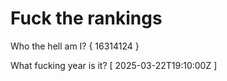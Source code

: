 # Fuck the rankings

Who the hell am I?
{ 16314124 }

What fucking year is it?
[ 2025-03-22T19:10:00Z ]
